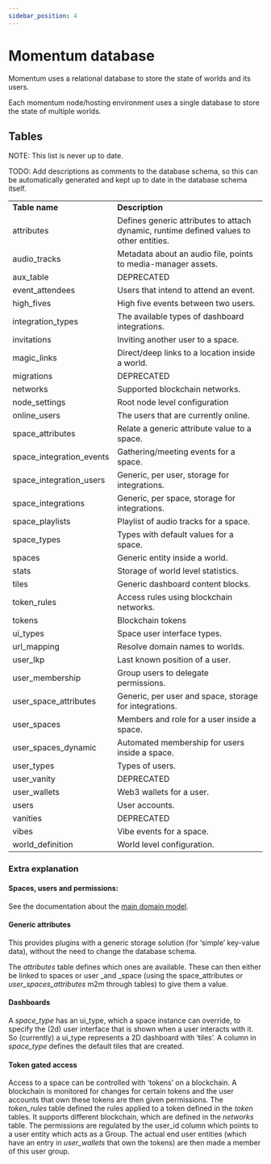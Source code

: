 ```yaml
---
sidebar_position: 4
---
```

# Momentum database

Momentum uses a relational database to store the state of worlds and its users.

Each momentum node/hosting environment uses a single database to store the state of multiple worlds.


## Tables

NOTE: This list is never up to date.

TODO: Add descriptions as comments to the database schema, so this can be automatically generated and kept up to date in the database schema itself.


<table>
  <tr>
   <td><strong>Table name</strong>
   </td>
   <td><strong>Description</strong>
   </td>
  </tr>
  <tr>
   <td>attributes
   </td>
   <td>Defines generic attributes to attach dynamic, runtime defined values to other entities.
   </td>
  </tr>
  <tr>
   <td>audio_tracks
   </td>
   <td>Metadata about an audio file, points to media-manager assets.
   </td>
  </tr>
  <tr>
   <td>aux_table
   </td>
   <td>DEPRECATED
   </td>
  </tr>
  <tr>
   <td>event_attendees
   </td>
   <td>Users that intend to attend an event.
   </td>
  </tr>
  <tr>
   <td>high_fives
   </td>
   <td>High five events between two users.
   </td>
  </tr>
  <tr>
   <td>integration_types
   </td>
   <td>The available types of dashboard integrations.
   </td>
  </tr>
  <tr>
   <td>invitations
   </td>
   <td>Inviting another user to a space.
   </td>
  </tr>
  <tr>
   <td>magic_links
   </td>
   <td>Direct/deep links to a location inside a world.
   </td>
  </tr>
  <tr>
   <td>migrations
   </td>
   <td>DEPRECATED
   </td>
  </tr>
  <tr>
   <td>networks
   </td>
   <td>Supported blockchain networks.
   </td>
  </tr>
  <tr>
   <td>node_settings
   </td>
   <td>Root node level configuration
   </td>
  </tr>
  <tr>
   <td>online_users
   </td>
   <td>The users that are currently online.
   </td>
  </tr>
  <tr>
   <td>space_attributes
   </td>
   <td>Relate a generic attribute value to a space.
   </td>
  </tr>
  <tr>
   <td>space_integration_events
   </td>
   <td>Gathering/meeting events for a space.
   </td>
  </tr>
  <tr>
   <td>space_integration_users
   </td>
   <td>Generic, per user, storage for integrations.
   </td>
  </tr>
  <tr>
   <td>space_integrations
   </td>
   <td>Generic, per space, storage for integrations.
   </td>
  </tr>
  <tr>
   <td>space_playlists
   </td>
   <td>Playlist of audio tracks for a space.
   </td>
  </tr>
  <tr>
   <td>space_types
   </td>
   <td>Types with default values for a space.
   </td>
  </tr>
  <tr>
   <td>spaces
   </td>
   <td>Generic entity inside a world.
   </td>
  </tr>
  <tr>
   <td>stats
   </td>
   <td>Storage of world level statistics.
   </td>
  </tr>
  <tr>
   <td>tiles
   </td>
   <td>Generic dashboard content blocks.
   </td>
  </tr>
  <tr>
   <td>token_rules
   </td>
   <td>Access rules using blockchain networks.
   </td>
  </tr>
  <tr>
   <td>tokens
   </td>
   <td>Blockchain tokens
   </td>
  </tr>
  <tr>
   <td>ui_types
   </td>
   <td>Space user interface types.
   </td>
  </tr>
  <tr>
   <td>url_mapping
   </td>
   <td>Resolve domain names to worlds.
   </td>
  </tr>
  <tr>
   <td>user_lkp
   </td>
   <td>Last known position of a user.
   </td>
  </tr>
  <tr>
   <td>user_membership
   </td>
   <td>Group users to delegate permissions.
   </td>
  </tr>
  <tr>
   <td>user_space_attributes
   </td>
   <td>Generic, per user and space, storage for integrations.
   </td>
  </tr>
  <tr>
   <td>user_spaces
   </td>
   <td>Members and role for a user inside a space.
   </td>
  </tr>
  <tr>
   <td>user_spaces_dynamic
   </td>
   <td>Automated membership for users inside a space.
   </td>
  </tr>
  <tr>
   <td>user_types
   </td>
   <td>Types of users.
   </td>
  </tr>
  <tr>
   <td>user_vanity
   </td>
   <td>DEPRECATED
   </td>
  </tr>
  <tr>
   <td>user_wallets
   </td>
   <td>Web3 wallets for a user.
   </td>
  </tr>
  <tr>
   <td>users
   </td>
   <td>User accounts.
   </td>
  </tr>
  <tr>
   <td>vanities
   </td>
   <td>DEPRECATED
   </td>
  </tr>
  <tr>
   <td>vibes
   </td>
   <td>Vibe events for a space.
   </td>
  </tr>
  <tr>
   <td>world_definition
   </td>
   <td>World level configuration.
   </td>
  </tr>
</table>



### Extra explanation


#### Spaces, users and permissions:

See the documentation about the [main domain model](domain-model/).


#### Generic attributes

This provides plugins with a generic storage solution (for ‘simple’ key-value data), without the need to change the database schema. 

The _attributes_ table defines which ones are available. These can then either be linked to spaces or user _and _space (using the space_attributes or _user_spaces_attributes_ m2m through tables) to give them a value. 


#### Dashboards

A _space_type_ has an ui_type, which a space instance can override, to specify the (2d) user interface that is shown when a user interacts with it. So (currently) a ui_type represents a 2D dashboard with ‘tiles’. A column in _space_type_ defines the default tiles that are created.


#### Token gated access

Access to a space can be controlled with ‘tokens’ on a blockchain. A blockchain is monitored for changes for certain tokens and the user accounts that own these tokens are then given permissions. The _token_rules_ table defined the rules applied to a token defined in the _token_ tables. It supports different blockchain, which are defined in the _networks_ table. The permissions are regulated by the user_id column which points to a user entity which acts as a Group. The actual end user entities (which have an entry in _user_wallets_ that own the tokens) are then made a member of this user group.

